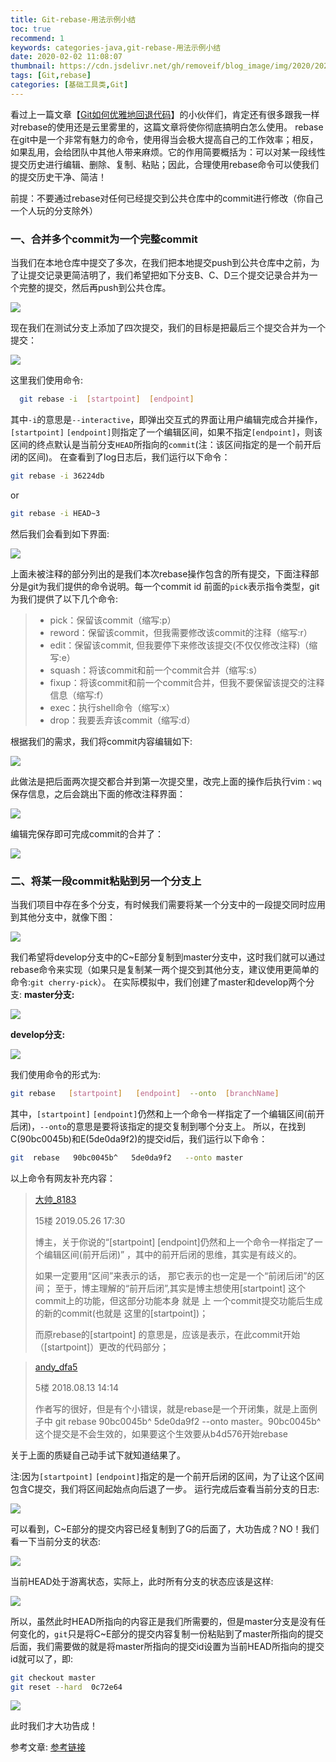 ```yaml
---
title: Git-rebase-用法示例小结
toc: true
recommend: 1
keywords: categories-java,git-rebase-用法示例小结
date: 2020-02-02 11:08:07
thumbnail: https://cdn.jsdelivr.net/gh/removeif/blog_image/img/2020/20200202111344.png
tags: [Git,rebase]
categories: [基础工具类,Git]
---
```

看过上一篇文章【[Git如何优雅地回退代码](https://removeif.github.io/develop/Git%E5%A6%82%E4%BD%95%E4%BC%98%E9%9B%85%E5%9C%B0%E5%9B%9E%E9%80%80%E4%BB%A3%E7%A0%81.html)】的小伙伴们，肯定还有很多跟我一样对rebase的使用还是云里雾里的，这篇文章将使你彻底搞明白怎么使用。
rebase在git中是一个非常有魅力的命令，使用得当会极大提高自己的工作效率；相反，如果乱用，会给团队中其他人带来麻烦。它的作用简要概括为：可以对某一段线性提交历史进行编辑、删除、复制、粘贴；因此，合理使用rebase命令可以使我们的提交历史干净、简洁！

前提：不要通过rebase对任何已经提交到公共仓库中的commit进行修改（你自己一个人玩的分支除外）
<!-- more -->
### 一、合并多个commit为一个完整commit

当我们在本地仓库中提交了多次，在我们把本地提交push到公共仓库中之前，为了让提交记录更简洁明了，我们希望把如下分支B、C、D三个提交记录合并为一个完整的提交，然后再push到公共仓库。

![](https://cdn.jsdelivr.net/gh/removeif/blog_image/img/2020/20200202105102.png)

现在我们在测试分支上添加了四次提交，我们的目标是把最后三个提交合并为一个提交：

![](https://cdn.jsdelivr.net/gh/removeif/blog_image/img/2020/20200202105128.png)

这里我们使用命令:

```bash
  git rebase -i  [startpoint]  [endpoint]
```

其中`-i`的意思是`--interactive`，即弹出交互式的界面让用户编辑完成合并操作，`[startpoint]`  `[endpoint]`则指定了一个编辑区间，如果不指定`[endpoint]`，则该区间的终点默认是当前分支`HEAD`所指向的`commit`(注：该区间指定的是一个前开后闭的区间)。
 在查看到了log日志后，我们运行以下命令：

```bash
git rebase -i 36224db
```

or

```bash
git rebase -i HEAD~3
```

然后我们会看到如下界面:

![](https://cdn.jsdelivr.net/gh/removeif/blog_image/img/2020/20200202105240.png)

上面未被注释的部分列出的是我们本次rebase操作包含的所有提交，下面注释部分是git为我们提供的命令说明。每一个commit id 前面的`pick`表示指令类型，git 为我们提供了以下几个命令:

> - pick：保留该commit（缩写:p）
> - reword：保留该commit，但我需要修改该commit的注释（缩写:r）
> - edit：保留该commit, 但我要停下来修改该提交(不仅仅修改注释)（缩写:e）
> - squash：将该commit和前一个commit合并（缩写:s）
> - fixup：将该commit和前一个commit合并，但我不要保留该提交的注释信息（缩写:f）
> - exec：执行shell命令（缩写:x）
> - drop：我要丢弃该commit（缩写:d）

根据我们的需求，我们将commit内容编辑如下:

![](https://cdn.jsdelivr.net/gh/removeif/blog_image/img/2020/20200202105338.png)

此做法是把后面两次提交都合并到第一次提交里，改完上面的操作后执行vim`：wq`保存信息，之后会跳出下面的修改注释界面：

![](https://cdn.jsdelivr.net/gh/removeif/blog_image/img/2020/20200202105547.png)

编辑完保存即可完成commit的合并了：

![](https://cdn.jsdelivr.net/gh/removeif/blog_image/img/2020/20200202105606.png)

### 二、将某一段commit粘贴到另一个分支上

当我们项目中存在多个分支，有时候我们需要将某一个分支中的一段提交同时应用到其他分支中，就像下图：

![](https://cdn.jsdelivr.net/gh/removeif/blog_image/img/2020/20200202105647.png)

我们希望将develop分支中的C~E部分复制到master分支中，这时我们就可以通过rebase命令来实现（如果只是复制某一两个提交到其他分支，建议使用更简单的命令:`git cherry-pick`）。
 在实际模拟中，我们创建了master和develop两个分支:
 **master分支:**

![](https://cdn.jsdelivr.net/gh/removeif/blog_image/img/2020/20200202105712.png)

**develop分支:**

![](https://cdn.jsdelivr.net/gh/removeif/blog_image/img/2020/20200202105729.png)

我们使用命令的形式为:

```bash
git rebase   [startpoint]   [endpoint]  --onto  [branchName]
```

其中，`[startpoint]`  `[endpoint]`仍然和上一个命令一样指定了一个编辑区间(前开后闭)，`--onto`的意思是要将该指定的提交复制到哪个分支上。
 所以，在找到C(90bc0045b)和E(5de0da9f2)的提交id后，我们运行以下命令：

```bash
git  rebase   90bc0045b^   5de0da9f2   --onto master
```

以上命令有网友补充内容：

> [大帅_8183](https://www.jianshu.com/u/16ee0bbc8425)
>
> 15楼 2019.05.26 17:30
>
> 博主，关于你说的“[startpoint] [endpoint]仍然和上一个命令一样指定了一个编辑区间(前开后闭)” ，其中的前开后闭的思维，其实是有歧义的。
>
> 如果一定要用“区间”来表示的话， 那它表示的也一定是一个“前闭后闭”的区间；
> 至于，博主理解的“前开后闭”,其实是博主想使用[startpoint] 这个commit上的功能，但这部分功能本身 就是 上 一个commit提交功能后生成的新的commit(也就是 这里的[startpoint])；
>
> 而原rebase的[startpoint] 的意思是，应该是表示，在此commit开始（[startpoint]）更改的代码部分；

>
>
>[andy_dfa5](https://www.jianshu.com/u/24608a040883)
>
>5楼 2018.08.13 14:14
>
>作者写的很好，但是有个小错误，就是rebase是一个开闭集，就是上面例子中 git rebase 90bc0045b^ 5de0da9f2 --onto master。90bc0045b^这个提交是不会生效的，如果要这个生效要从b4d576开始rebase

关于上面的质疑自己动手试下就知道结果了。

注:因为`[startpoint]` `[endpoint]`指定的是一个前开后闭的区间，为了让这个区间包含C提交，我们将区间起始点向后退了一步。
运行完成后查看当前分支的日志:

![](https://cdn.jsdelivr.net/gh/removeif/blog_image/img/2020/20200202105925.png)

可以看到，C~E部分的提交内容已经复制到了G的后面了，大功告成？NO！我们看一下当前分支的状态:

![](https://cdn.jsdelivr.net/gh/removeif/blog_image/img/2020/20200202105950.png)

当前HEAD处于游离状态，实际上，此时所有分支的状态应该是这样:

![](https://cdn.jsdelivr.net/gh/removeif/blog_image/img/2020/20200202110048.png)

所以，虽然此时HEAD所指向的内容正是我们所需要的，但是master分支是没有任何变化的，`git`只是将C~E部分的提交内容复制一份粘贴到了master所指向的提交后面，我们需要做的就是将master所指向的提交id设置为当前HEAD所指向的提交id就可以了，即:

```bash
git checkout master
git reset --hard  0c72e64
```

![](https://cdn.jsdelivr.net/gh/removeif/blog_image/img/2020/20200202110353.png)

此时我们才大功告成！


参考文章:
[参考链接](https://www.jianshu.com/p/4a8f4af4e803)



